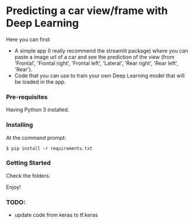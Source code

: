 # Predicting a car view/frame with Deep Learning

Here you can find:

- A simple app (I really recommend the streamlit package) where you can paste a image url of a car and see the prediction of the view (from 'Frontal', 'Frontal right', 'Frontal left', 'Lateral', 'Rear right', 'Rear left', 'Rear').
- Code that you can use to train your own Deep Learning model that will be loaded in the app.

### Pre-requisites

Having Python 3 installed.

### Installing

At the command prompt:

```
$ pip install -r requirements.txt
```
### Getting Started

Check the folders.

Enjoy!


### TODO:
- update code from keras to tf.keras
